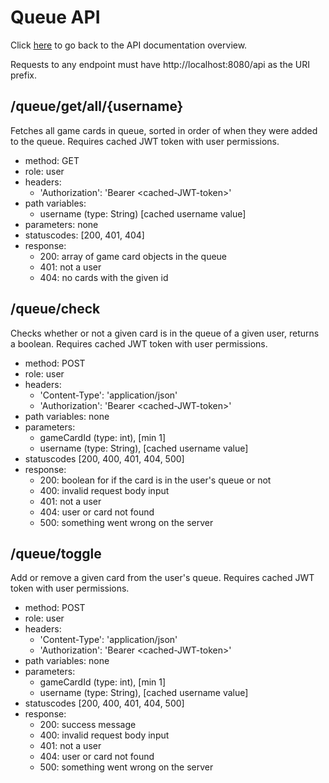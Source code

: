 # Queue API

Click [here](../rest-api.md) to go back to the API documentation overview.

Requests to any endpoint must have http://localhost:8080/api as the URI prefix. 

## /queue/get/all/{username}

Fetches all game cards in queue, sorted in order of when they were added to the queue. Requires cached JWT token with user permissions.

- method: GET
- role: user
- headers: 
  - 'Authorization': 'Bearer \<cached-JWT-token>'
- path variables: 
  - username (type: String) [cached username value]
- parameters: none
- statuscodes: [200, 401, 404]
- response: 
    - 200: array of game card objects in the queue
    - 401: not a user
    - 404: no cards with the given id

## /queue/check

Checks whether or not a given card is in the queue of a given user, returns a boolean. Requires cached JWT token with user permissions.

- method: POST
- role: user
- headers: 
  - 'Content-Type': 'application/json'
  - 'Authorization': 'Bearer \<cached-JWT-token>'
- path variables: none
- parameters:
  - gameCardId (type: int), [min 1]
  - username (type: String), [cached username value]
- statuscodes [200, 400, 401, 404, 500]
- response:
  - 200: boolean for if the card is in the user's queue or not
  - 400: invalid request body input
  - 401: not a user
  - 404: user or card not found
  - 500: something went wrong on the server

## /queue/toggle

Add or remove a given card from the user's queue. Requires cached JWT token with user permissions.

- method: POST
- role: user
- headers: 
  - 'Content-Type': 'application/json'
  - 'Authorization': 'Bearer \<cached-JWT-token>'
- path variables: none
- parameters:
  - gameCardId (type: int), [min 1]
  - username (type: String), [cached username value]
- statuscodes [200, 400, 401, 404, 500]
- response:
  - 200: success message
  - 400: invalid request body input
  - 401: not a user
  - 404: user or card not found
  - 500: something went wrong on the server